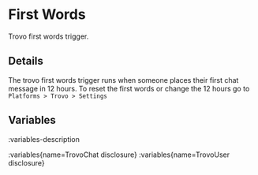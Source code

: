 # First Words
Trovo first words trigger.

## Details
The trovo first words trigger runs when someone places their first chat message in 12 hours. To reset the first words or change the 12 hours go to `Platforms > Trovo > Settings`

## Variables
:variables-description

:variables{name=TrovoChat disclosure}
:variables{name=TrovoUser disclosure}